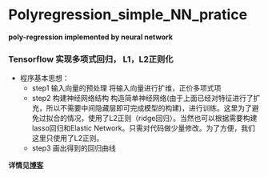 # Polyregression_simple_NN_pratice
**poly-regression implemented by neural network**

### Tensorflow 实现多项式回归， L1，L2正则化
+ 程序基本思想：
  * step1 输入向量的预处理
  将输入向量进行扩维，正价多项式项
  * step2 构建神经网络结构
  构造简单神经网络(由于上面已经对特征进行了扩充，所以不需要中间隐藏层即可完成模型的构建)，进行训练。这里为了避免过拟合的情况，使用了L2正则（ridge回归）。当然也可以根据需要构建lasso回归和Elastic Network。只需对代码做少量修改。为了方便，我们这里只使用了L2正则。
  * step3 画出得到的回归曲线

__详情见[博客](hhttps://blog.csdn.net/Richard_pl/article/details/86748997)__
